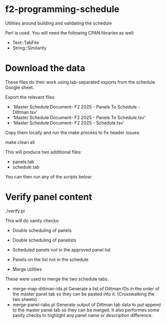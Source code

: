 # f2-programming-schedule

Utilities around building and validating the schedule

Perl is used. You will need the following CPAN libraries as well:

* Text::TabFile
* String::Similarity

# Download the data

These files do their work using tab-separated exports from the schedule Google sheet.

Export the relevant files:

* 'Master Schedule Document- F2 2025 - Panels To Schedule - Dittman.tsv'
* 'Master Schedule Document- F2 2025 - Panels To Schedule.tsv'
* 'Master Schedule Document- F2 2025 - Schedule.tsv'

Copy them locally and run the make process to fix header issues:

  make clean all

This will produce two additional files:

* panels.tab
* schedule.tab

You can then run any of the scripts below:

# Verify panel content

  ./verify.pl

This will do sanity checks:
* Double scheduling of panels
* Double scheduling of panelists
* Scheduled panels not in the approved panel list
* Panels on the list not in the schedule

* Merge utilities

These were used to merge the two schedule tabs.

* merge-map-dittman-ids.pl
  Generate a list of Dittman IDs in the order of the master panel tab so they can be pasted into it. (Crosswalking the two sheets)
* merge-panel-tabs.pl
  Generate output of Dittman tab data to put append to the master panel tab so they can be merged. It also performes some sanity checks to highlight any panel name or description difference.
